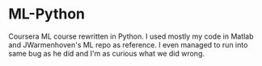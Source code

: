 # ML-Python

Coursera ML course rewritten in Python.
I used mostly my code in Matlab and JWarmenhoven's ML repo as reference. I even managed to run into same bug as he did and I'm as curious what we did wrong.
